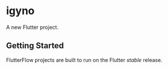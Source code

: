 # igyno

A new Flutter project.

## Getting Started

FlutterFlow projects are built to run on the Flutter _stable_ release.
